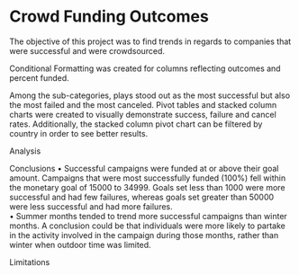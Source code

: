 # Crowd Funding Outcomes

The objective of this project was to find trends in regards to companies that were successful and were crowdsourced.

Conditional Formatting was created for columns reflecting outcomes and percent funded.

Among the sub-categories, plays stood out as the most successful but also the most failed and the most canceled.  Pivot tables and stacked column charts were created to visually demonstrate success, failure and cancel rates.  Additionally, the stacked column pivot chart can be filtered by country in order to see better results.


Analysis

Conclusions
• Successful campaigns were funded at or above their goal amount.  Campaigns that were most successfully funded (100%) fell within the monetary goal of 15000 to 34999.  Goals set less than 1000 were more successful and had few failures, whereas goals set greater than 50000 were less successful and had more failures.  
•	Summer months tended to trend more successful campaigns than winter months.  A conclusion could be that individuals were more likely to partake in the activity involved in the campaign during those months, rather than winter when outdoor time was limited.

Limitations
